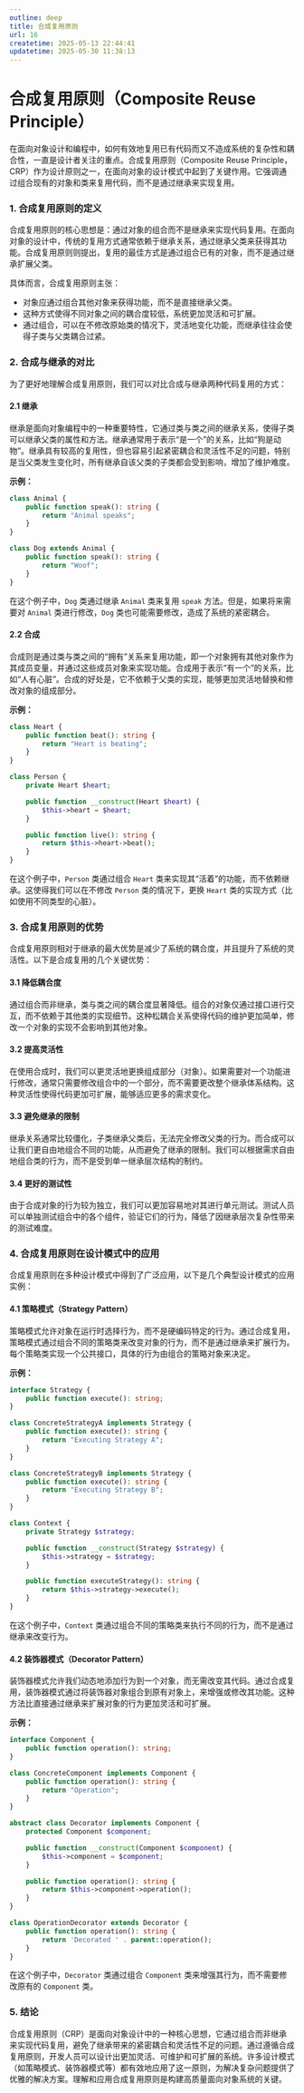```yaml
---
outline: deep
title: 合成复用原则
url: 16
createtime: 2025-05-13 22:44:41
updatetime: 2025-05-30 11:38:13
---
```


# 合成复用原则（Composite Reuse Principle）

在面向对象设计和编程中，如何有效地复用已有代码而又不造成系统的复杂性和耦合性，一直是设计者关注的重点。合成复用原则（Composite Reuse Principle，CRP）作为设计原则之一，在面向对象的设计模式中起到了关键作用。它强调通过组合现有的对象和类来复用代码，而不是通过继承来实现复用。

### 1. **合成复用原则的定义**

合成复用原则的核心思想是：通过对象的组合而不是继承来实现代码复用。在面向对象的设计中，传统的复用方式通常依赖于继承关系，通过继承父类来获得其功能。合成复用原则则提出，复用的最佳方式是通过组合已有的对象，而不是通过继承扩展父类。

具体而言，合成复用原则主张：
- 对象应通过组合其他对象来获得功能，而不是直接继承父类。
- 这种方式使得不同对象之间的耦合度较低，系统更加灵活和可扩展。
- 通过组合，可以在不修改原始类的情况下，灵活地变化功能，而继承往往会使得子类与父类耦合过紧。

### 2. **合成与继承的对比**

为了更好地理解合成复用原则，我们可以对比合成与继承两种代码复用的方式：

#### 2.1 继承

继承是面向对象编程中的一种重要特性，它通过类与类之间的继承关系，使得子类可以继承父类的属性和方法。继承通常用于表示“是一个”的关系，比如“狗是动物”。继承具有较高的复用性，但也容易引起紧密耦合和灵活性不足的问题，特别是当父类发生变化时，所有继承自该父类的子类都会受到影响，增加了维护难度。

**示例：**
```php
class Animal {
    public function speak(): string {
        return "Animal speaks";
    }
}

class Dog extends Animal {
    public function speak(): string {
        return "Woof";
    }
}
```

在这个例子中，`Dog` 类通过继承 `Animal` 类来复用 `speak` 方法。但是，如果将来需要对 `Animal` 类进行修改，`Dog` 类也可能需要修改，造成了系统的紧密耦合。

#### 2.2 合成

合成则是通过类与类之间的“拥有”关系来复用功能，即一个对象拥有其他对象作为其成员变量，并通过这些成员对象来实现功能。合成用于表示“有一个”的关系，比如“人有心脏”。合成的好处是，它不依赖于父类的实现，能够更加灵活地替换和修改对象的组成部分。

**示例：**
```php
class Heart {
    public function beat(): string {
        return "Heart is beating";
    }
}

class Person {
    private Heart $heart;

    public function __construct(Heart $heart) {
        $this->heart = $heart;
    }

    public function live(): string {
        return $this->heart->beat();
    }
}
```

在这个例子中，`Person` 类通过组合 `Heart` 类来实现其“活着”的功能，而不依赖继承。这使得我们可以在不修改 `Person` 类的情况下，更换 `Heart` 类的实现方式（比如使用不同类型的心脏）。

### 3. **合成复用原则的优势**

合成复用原则相对于继承的最大优势是减少了系统的耦合度，并且提升了系统的灵活性。以下是合成复用的几个关键优势：

#### 3.1 降低耦合度

通过组合而非继承，类与类之间的耦合度显著降低。组合的对象仅通过接口进行交互，而不依赖于其他类的实现细节。这种松耦合关系使得代码的维护更加简单，修改一个对象的实现不会影响到其他对象。

#### 3.2 提高灵活性

在使用合成时，我们可以更灵活地更换组成部分（对象）。如果需要对一个功能进行修改，通常只需要修改组合中的一个部分，而不需要更改整个继承体系结构。这种灵活性使得代码更加可扩展，能够适应更多的需求变化。

#### 3.3 避免继承的限制

继承关系通常比较僵化，子类继承父类后，无法完全修改父类的行为。而合成可以让我们更自由地组合不同的功能，从而避免了继承的限制。我们可以根据需求自由地组合类的行为，而不是受到单一继承层次结构的制约。

#### 3.4 更好的测试性

由于合成对象的行为较为独立，我们可以更加容易地对其进行单元测试。测试人员可以单独测试组合中的各个组件，验证它们的行为，降低了因继承层次复杂性带来的测试难度。

### 4. **合成复用原则在设计模式中的应用**

合成复用原则在多种设计模式中得到了广泛应用，以下是几个典型设计模式的应用实例：

#### 4.1 **策略模式（Strategy Pattern）**

策略模式允许对象在运行时选择行为，而不是硬编码特定的行为。通过合成复用，策略模式通过组合不同的策略类来改变对象的行为，而不是通过继承来扩展行为。每个策略类实现一个公共接口，具体的行为由组合的策略对象来决定。

**示例：**
```php
interface Strategy {
    public function execute(): string;
}

class ConcreteStrategyA implements Strategy {
    public function execute(): string {
        return "Executing Strategy A";
    }
}

class ConcreteStrategyB implements Strategy {
    public function execute(): string {
        return "Executing Strategy B";
    }
}

class Context {
    private Strategy $strategy;

    public function __construct(Strategy $strategy) {
        $this->strategy = $strategy;
    }

    public function executeStrategy(): string {
        return $this->strategy->execute();
    }
}
```

在这个例子中，`Context` 类通过组合不同的策略类来执行不同的行为，而不是通过继承来改变行为。

#### 4.2 **装饰器模式（Decorator Pattern）**

装饰器模式允许我们动态地添加行为到一个对象，而无需改变其代码。通过合成复用，装饰器模式通过将装饰器对象组合到原有对象上，来增强或修改其功能。这种方法比直接通过继承来扩展对象的行为更加灵活和可扩展。

**示例：**
```php
interface Component {
    public function operation(): string;
}

class ConcreteComponent implements Component {
    public function operation(): string {
        return "Operation";
    }
}

abstract class Decorator implements Component {
    protected Component $component;

    public function __construct(Component $component) {
        $this->component = $component;
    }

    public function operation(): string {
        return $this->component->operation();
    }
}

class OperationDecorator extends Decorator {
    public function operation(): string {
        return 'Decorated ' . parent::operation();
    }
}
```

在这个例子中，`Decorator` 类通过组合 `Component` 类来增强其行为，而不需要修改原有的 `Component` 类。

### 5. **结论**

合成复用原则（CRP）是面向对象设计中的一种核心思想，它通过组合而非继承来实现代码复用，避免了继承带来的紧密耦合和灵活性不足的问题。通过遵循合成复用原则，开发人员可以设计出更加灵活、可维护和可扩展的系统。许多设计模式（如策略模式、装饰器模式等）都有效地应用了这一原则，为解决复杂问题提供了优雅的解决方案。理解和应用合成复用原则是构建高质量面向对象系统的关键。